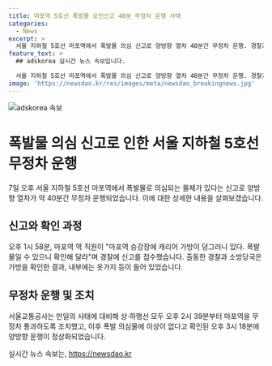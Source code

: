 ```yaml
---
title: 마포역 5호선 폭발물 오인신고 40분 무정차 운행 사태
categories:
  - News
excerpt: >
  서울 지하철 5호선 마포역에서 폭발물 의심 신고로 양방향 열차 40분간 무정차 운행. 경찰과 소방당국의 확인 결과 가방 안에는 옷가지 등이 들어 있었고, 폭발 의심물이 없어 오후 3시 18분에 운행이 정상화됨.
feature_text: >
  ## adskorea 실시간 뉴스 속보입니다.

  서울 지하철 5호선 마포역에서 폭발물 의심 신고로 양방향 열차 40분간 무정차 운행. 경찰과 소방당국의 확인 결과 가방 안에는 옷가지 등이 들어 있었고, 폭발 의심물이 없어 오후 3시 18분에 운행이 정상화됨.
image: 'https://newsdao.kr/res/images/meta/newsdao_breakingnews.jpg'
---
```


<p><img src="https://newsdao.kr/res/images/meta/newsdao_breakingnews.jpg" alt="adskorea 속보" /></p>

<h1>폭발물 의심 신고로 인한 서울 지하철 5호선 무정차 운행</h1>

<p data-ke-size="size16">7일 오후 서울 지하철 5호선 마포역에서 폭발물로 의심되는 물체가 있다는 신고로 양방향 열차가 약 40분간 무정차 운행되었습니다. 이에 대한 상세한 내용을 살펴보겠습니다.</p>

<h2 data-ke-size="size26">신고와 확인 과정</h2>

<p data-ke-size="size16">오후 1시 58분, 마포역 역 직원이 "마포역 승강장에 캐리어 가방이 덩그러니 있다. 폭발물일 수 있으니 확인해 달라"며 경찰에 신고를 접수했습니다. 출동한 경찰과 소방당국은 가방을 확인한 결과, 내부에는 옷가지 등이 들어 있었습니다.</p>

<h2 data-ke-size="size26">무정차 운행 및 조치</h2>

<p data-ke-size="size16">서울교통공사는 만일의 사태에 대비해 상·하행선 모두 오후 2시 39분부터 마포역을 무정차 통과하도록 조치했고, 이후 폭발 의심물에 이상이 없다고 확인된 오후 3시 18분에 양방향 운행이 정상화되었습니다.</p>
실시간 뉴스 속보는, <a href="https://newsdao.kr" rel="dofollow">https://newsdao.kr</a>


